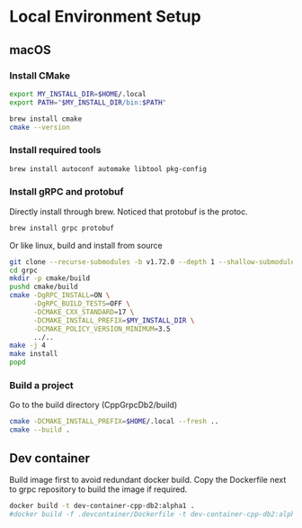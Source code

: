# Local Environment Setup

## macOS

### Install CMake

```bash
export MY_INSTALL_DIR=$HOME/.local
export PATH="$MY_INSTALL_DIR/bin:$PATH"

brew install cmake
cmake --version
```

### Install required tools

```bash
brew install autoconf automake libtool pkg-config
```

### Install gRPC and protobuf

Directly install through brew. Noticed that protobuf is the protoc. 

```bash
brew install grpc protobuf
```

Or like linux, build and install from source

```bash
git clone --recurse-submodules -b v1.72.0 --depth 1 --shallow-submodules https://github.com/grpc/grpc
cd grpc
mkdir -p cmake/build
pushd cmake/build
cmake -DgRPC_INSTALL=ON \
      -DgRPC_BUILD_TESTS=OFF \
      -DCMAKE_CXX_STANDARD=17 \
      -DCMAKE_INSTALL_PREFIX=$MY_INSTALL_DIR \
      -DCMAKE_POLICY_VERSION_MINIMUM=3.5
      ../..
make -j 4
make install
popd
```

### Build a project

Go to the build directory (CppGrpcDb2/build)

```bash
cmake -DCMAKE_INSTALL_PREFIX=$HOME/.local --fresh .. 
cmake --build .
```

## Dev container

Build image first to avoid redundant docker build.
Copy the Dockerfile next to grpc repository to build the image if required. 

```bash
docker build -t dev-container-cpp-db2:alpha1 .
#docker build -f .devcontainer/Dockerfile -t dev-container-cpp-db2:alpha1 . > build.log 2>&1
```


